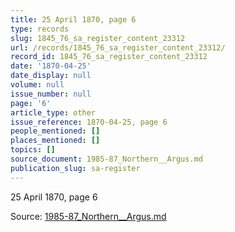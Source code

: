 ```yaml
---
title: 25 April 1870, page 6
type: records
slug: 1845_76_sa_register_content_23312
url: /records/1845_76_sa_register_content_23312/
record_id: 1845_76_sa_register_content_23312
date: '1870-04-25'
date_display: null
volume: null
issue_number: null
page: '6'
article_type: other
issue_reference: 1870-04-25, page 6
people_mentioned: []
places_mentioned: []
topics: []
source_document: 1985-87_Northern__Argus.md
publication_slug: sa-register
---
```


25 April 1870, page 6

Source: [1985-87_Northern__Argus.md](/downloads/markdown/1985-87_Northern__Argus.md)
